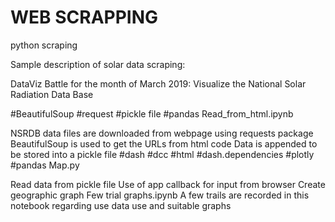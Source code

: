 # WEB SCRAPPING
 python scraping




Sample description of solar data scraping:

DataViz Battle for the month of March 2019: Visualize the National Solar Radiation Data Base

#BeautifulSoup #request #pickle file #pandas Read_from_html.ipynb

NSRDB data files are downloaded from webpage using requests package
BeautifulSoup is used to get the URLs from html code
Data is appended to be stored into a pickle file
#dash #dcc #html #dash.dependencies #plotly #pandas Map.py

Read data from pickle file
Use of app callback for input from browser
Create geographic graph
Few trial graphs.ipynb A few trails are recorded in this notebook regarding use data use and suitable graphs

